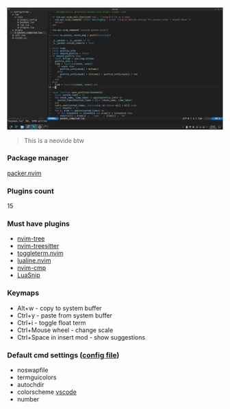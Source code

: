 ![nvim-config](./nvim-config.png)
> This is a neovide btw

### Package manager
[packer.nvim](https://github.com/wbthomason/packer.nvim)

### Plugins count
15

### Must have plugins
 - [nvim-tree](github.com/nvim-tree/nvim-tree.lua)
 - [nvim-treesitter](github.com/nvim-treesitter/nvim-treesitter)
 - [toggleterm.nvim](github.com/akinsho/toggleterm.nvim)
 - [lualine.nvim](github.com/nvim-lualine/lualine.nvim)
 - [nvim-cmp](github.com/hrsh7th/nvim-cmp)
 - [LuaSnip](github.com/L3MON4D3/LuaSnip)

### Keymaps
 - Alt+w - copy to system buffer
 - Ctrl+y - paste from system buffer
 - Ctrl+i - toggle float term
 - Ctrl+Mouse wheel - change scale
 - Ctrl+Space in insert mod - show suggestions

### Default cmd settings ([config file](./lua/core/keymaps.lua))
 - noswapfile
 - termguicolors
 - autochdir
 - colorscheme [vscode](github.com/Mofiqul/vscode.nvim)
 - number

